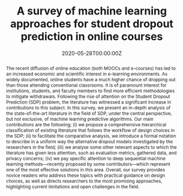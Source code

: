 ---
title: 'A survey of machine learning approaches for student dropout prediction in online courses'

# Authors
# If you created a profile for a user (e.g. the default `admin` user), write the username (folder name) here
# and it will be replaced with their full name and linked to their profile.
authors:
  - Bardh Prenkaj
  - Paola Velardi
  - Giovanni Stilo
  - Damiano Distante
  - Stefano Faralli

date: '2020-05-28T00:00:00Z'
doi: '10.1145/3388792'

# Publication type.
# Legend: 0 = Uncategorized; 1 = Conference paper; 2 = Journal article;
# 3 = Preprint / Working Paper; 4 = Report; 5 = Book; 6 = Book section;
# 7 = Thesis; 8 = Patent
publication_types: ['2']

# Publication name and optional abbreviated publication name.
publication: In *ACM Computing Surveys*, Volume 53, Issue 3

abstract: The recent diffusion of online education (both MOOCs and e-courses) has led to an increased economic and scientific interest in e-learning environments. As widely documented, online students have a much higher chance of dropping out than those attending conventional classrooms. It is of paramount interest for institutions, students, and faculty members to find more efficient methodologies to mitigate withdrawals. Following the rise of attention on the Student Dropout Prediction (SDP) problem, the literature has witnessed a significant increase in contributions to this subject. In this survey, we present an in-depth analysis of the state-of-the-art literature in the field of SDP, under the central perspective, but not exclusive, of machine learning predictive algorithms. Our main contributions are the following; (i) we propose a comprehensive hierarchical classification of existing literature that follows the workflow of design choices in the SDP; (ii) to facilitate the comparative analysis, we introduce a formal notation to describe in a uniform way the alternative dropout models investigated by the researchers in the field; (iii) we analyse some other relevant aspects to which the literature has given less attention, such as evaluation metrics, gathered data, and privacy concerns; (iv) we pay specific attention to deep sequential machine learning methods—recently proposed by some contributors—which represent one of the most effective solutions in this area. Overall, our survey provides novice readers who address these topics with practical guidance on design choices, as well as directs researchers to the most promising approaches, highlighting current limitations and open challenges in the field.


tags: ['time series', 'deep learning']

# Display this page in the Featured widget?
featured: true

# Custom links (uncomment lines below)
# links:
# - name: Custom Link
#   url: http://example.org
url_pdf: ''
url_code: ''
url_dataset: ''
url_poster: ''
url_project: ''
url_slides: ''
url_source: ''
url_video: ''

# Featured image
# To use, add an image named `featured.jpg/png` to your page's folder.
image:
  caption: 'A taxonomy of student modelling approaches and prediction strategies.'
  focal_point: ''
  preview_only: false


# Slides (optional).
#   Associate this publication with Markdown slides.
#   Simply enter your slide deck's filename without extension.
#   E.g. `slides: "example"` references `content/slides/example/index.md`.
#   Otherwise, set `slides: ""`.
slides: ""
---